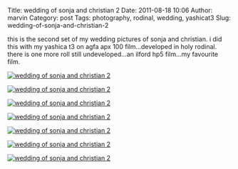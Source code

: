 Title: wedding of sonja and christian 2
Date: 2011-08-18 10:06
Author: marvin
Category: post
Tags: photography, rodinal, wedding, yashicat3
Slug: wedding-of-sonja-and-christian-2

this is the second set of my wedding pictures of sonja and christian. i
did this with my yashica t3 on agfa apx 100 film...developed in holy
rodinal. there is one more roll still undeveloped...an ilford hp5
film...my favourite film.

[![wedding of sonja and christian
2](http://farm7.static.flickr.com/6191/6055706432_f755927426.jpg)](http://www.flickr.com/photos/marvinxsteadfast/6055706432/ "wedding of sonja and christian 2 by marvinxsteadfast, on Flickr, via Patr")

[![wedding of sonja and christian
2](http://farm7.static.flickr.com/6200/6055157677_e05f1b3a69.jpg)](http://www.flickr.com/photos/marvinxsteadfast/6055157677/ "wedding of sonja and christian 2 by marvinxsteadfast, on Flickr, via Patr")

[![wedding of sonja and christian
2](http://farm7.static.flickr.com/6191/6055705844_6b2498e078.jpg)](http://www.flickr.com/photos/marvinxsteadfast/6055705844/ "wedding of sonja and christian 2 by marvinxsteadfast, on Flickr, via Patr")

[![wedding of sonja and christian
2](http://farm7.static.flickr.com/6184/6055156729_66931af74f.jpg)](http://www.flickr.com/photos/marvinxsteadfast/6055156729/ "wedding of sonja and christian 2 by marvinxsteadfast, on Flickr, via Patr")

[![wedding of sonja and christian
2](http://farm7.static.flickr.com/6068/6055705456_a0fdfeeb43.jpg)](http://www.flickr.com/photos/marvinxsteadfast/6055705456/ "wedding of sonja and christian 2 by marvinxsteadfast, on Flickr, via Patr")

[![wedding of sonja and christian
2](http://farm7.static.flickr.com/6068/6055155961_ce51a9d302.jpg)](http://www.flickr.com/photos/marvinxsteadfast/6055155961/ "wedding of sonja and christian 2 by marvinxsteadfast, on Flickr, via Patr")

[![wedding of sonja and christian
2](http://farm7.static.flickr.com/6070/6055155709_55b3203cdc.jpg)](http://www.flickr.com/photos/marvinxsteadfast/6055155709/ "wedding of sonja and christian 2 by marvinxsteadfast, on Flickr, via Patr")

